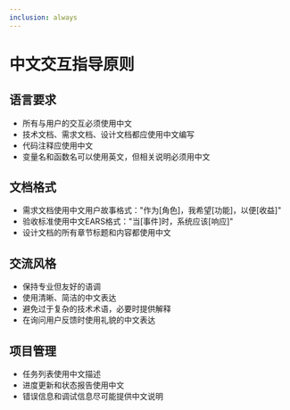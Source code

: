 ```yaml
---
inclusion: always
---
```


# 中文交互指导原则

## 语言要求

- 所有与用户的交互必须使用中文
- 技术文档、需求文档、设计文档都应使用中文编写
- 代码注释应使用中文
- 变量名和函数名可以使用英文，但相关说明必须用中文

## 文档格式

- 需求文档使用中文用户故事格式："作为[角色]，我希望[功能]，以便[收益]"
- 验收标准使用中文EARS格式："当[事件]时，系统应该[响应]"
- 设计文档的所有章节标题和内容都使用中文

## 交流风格

- 保持专业但友好的语调
- 使用清晰、简洁的中文表达
- 避免过于复杂的技术术语，必要时提供解释
- 在询问用户反馈时使用礼貌的中文表达

## 项目管理

- 任务列表使用中文描述
- 进度更新和状态报告使用中文
- 错误信息和调试信息尽可能提供中文说明
